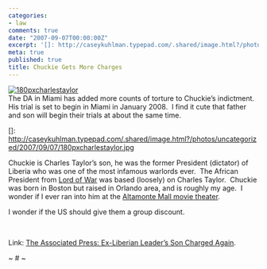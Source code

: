 ```yaml
---
categories:
- law
comments: true
date: "2007-09-07T00:00:00Z"
excerpt: '[]: http://caseykuhlman.typepad.com/.shared/image.html?/photos/uncategorized/2007/09/07/180pxcharlestaylor.jpg'
meta: true
published: true
title: Chuckie Gets More Charges
---
```


[![180pxcharlestaylor][2]][2]  
The DA in Miami has added more counts of torture to Chuckie’s indictment.  His trial is set to begin in Miami in January 2008.  I find it cute that father and son will begin their trials at about the same time.  

 []: http://caseykuhlman.typepad.com/.shared/image.html?/photos/uncategorized/2007/09/07/180pxcharlestaylor.jpg

Chuckie is Charles Taylor’s son, he was the former President (dictator) of Liberia who was one of the most infamous warlords ever.  The African President from [Lord of War][2] was based (loosely) on Charles Taylor.  Chuckie was born in Boston but raised in Orlando area, and is roughly my age.  I wonder if I ever ran into him at the [Altamonte Mall movie theater][3].  

 [2]: http://www.rottentomatoes.com/m/lord_of_war/
 [3]: http://www.altamonte.org/development/projects/images/AMC.jpg

I wonder if the US should give them a group discount. 

 

Link: [The Associated Press: Ex-Liberian Leader’s Son Charged Again][4]. 

 [4]: http://ap.google.com/article/ALeqM5i0_KNrOkqH3FPQc3bN0F2AtoAwrg "The Associated Press: Ex-Liberian Leader's Son Charged Again"

~ # ~